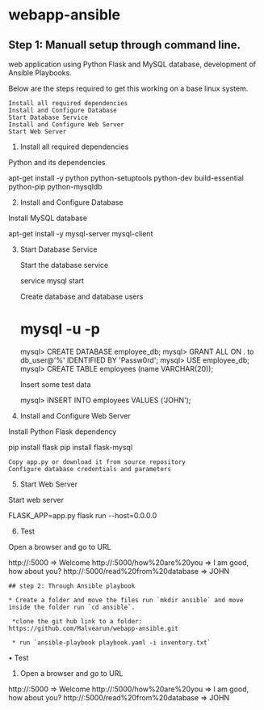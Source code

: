 # webapp-ansible

## Step 1: Manuall setup through command line.

web application using Python Flask and MySQL database, development of Ansible Playbooks.

Below are the steps required to get this working on a base linux system.

    Install all required dependencies
    Install and Configure Database
    Start Database Service
    Install and Configure Web Server
    Start Web Server

1. Install all required dependencies

Python and its dependencies

apt-get install -y python python-setuptools python-dev build-essential python-pip python-mysqldb

2. Install and Configure Database

Install MySQL database

apt-get install -y mysql-server mysql-client

3. Start Database Service

    Start the database service

    service mysql start

    Create database and database users

    # mysql -u <username> -p

    mysql> CREATE DATABASE employee_db;
    mysql> GRANT ALL ON *.* to db_user@'%' IDENTIFIED BY 'Passw0rd';
    mysql> USE employee_db;
    mysql> CREATE TABLE employees (name VARCHAR(20));

    Insert some test data

    mysql> INSERT INTO employees VALUES ('JOHN');

4. Install and Configure Web Server

Install Python Flask dependency

pip install flask
pip install flask-mysql

    Copy app.py or download it from source repository
    Configure database credentials and parameters

5. Start Web Server

Start web server

FLASK_APP=app.py flask run --host=0.0.0.0

6. Test

Open a browser and go to URL

http://<IP>:5000                            => Welcome
http://<IP>:5000/how%20are%20you            => I am good, how about you?
http://<IP>:5000/read%20from%20database     => JOHN
    
    
    ## step 2: Through Ansible playbook
    
    * Create a folder and move the files run `mkdir ansible` and move inside the folder run `cd ansible`.
    
     *clone the git hub link to a folder: https://github.com/Malvearun/webapp-ansible.git
    
     * run `ansible-playbook playbook.yaml -i inventory.txt`
    
 • Test

1. Open a browser and go to URL

http://<IP>:5000                            => Welcome
http://<IP>:5000/how%20are%20you            => I am good, how about you?
http://<IP>:5000/read%20from%20database     => JOHN
